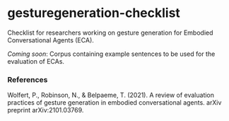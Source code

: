 # gesturegeneration-checklist
Checklist for researchers working on gesture generation for Embodied Conversational Agents (ECA). 

*Coming soon*: Corpus containing example sentences to be used for the evaluation of ECAs. 

### References

Wolfert, P., Robinson, N., & Belpaeme, T. (2021). A review of evaluation practices of gesture generation in embodied conversational agents. arXiv preprint arXiv:2101.03769.

